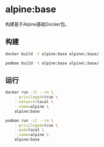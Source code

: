 # alpine:base

构建基于Alpine基础Docker包。

## 构建
```bash
docker build -t alpine:base alpine\:base/

podman build -t alpine:base alpine\:base/
```

## 运行
```bash
docker run -it --rm \
    --privileged=true \
    --network=local \
    --name=alpine \
    alpine:base

podman run -it --rm \
    --privileged=true \
    --pod=local \
    --name=alpine \
    alpine:base
```